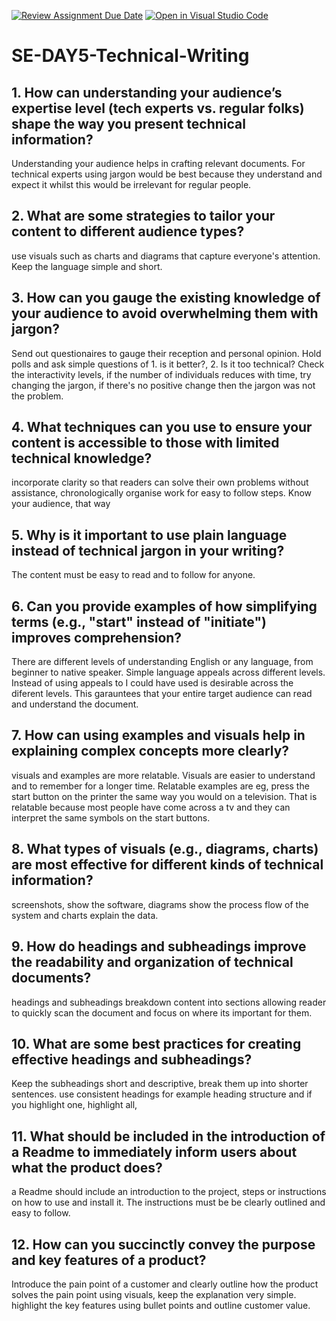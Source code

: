 [![Review Assignment Due Date](https://classroom.github.com/assets/deadline-readme-button-22041afd0340ce965d47ae6ef1cefeee28c7c493a6346c4f15d667ab976d596c.svg)](https://classroom.github.com/a/zsAR-pyY)
[![Open in Visual Studio Code](https://classroom.github.com/assets/open-in-vscode-2e0aaae1b6195c2367325f4f02e2d04e9abb55f0b24a779b69b11b9e10269abc.svg)](https://classroom.github.com/online_ide?assignment_repo_id=18906850&assignment_repo_type=AssignmentRepo)
# SE-DAY5-Technical-Writing
## 1. How can understanding your audience’s expertise level (tech experts vs. regular folks) shape the way you present technical information?
Understanding your audience helps in crafting relevant documents. For technical experts using jargon would be best because they understand and expect it whilst this would be irrelevant for regular people.

## 2. What are some strategies to tailor your content to different audience types?
use visuals such as charts and diagrams that capture everyone's attention. Keep the language simple and short. 

## 3. How can you gauge the existing knowledge of your audience to avoid overwhelming them with jargon?
Send out questionaires to gauge their reception and personal opinion. Hold polls and ask simple questions of 1. is it better?, 2. Is it too technical? 
Check the interactivity levels, if the number of individuals reduces with time, try changing the jargon, if there's no positive change then the jargon was not the problem.

## 4. What techniques can you use to ensure your content is accessible to those with limited technical knowledge?
incorporate clarity so that readers can solve their own problems without assistance, chronologically organise work for easy to follow steps.  Know your audience, that way 

## 5. Why is it important to use plain language instead of technical jargon in your writing?
The content must be easy to read and to follow for anyone. 

## 6. Can you provide examples of how simplifying terms (e.g., "start" instead of "initiate") improves comprehension?
There are different levels of understanding English or any language, from beginner to native speaker. Simple language appeals across different levels. Instead of using appeals to I could have used is desirable across the diferent levels. This garauntees that your entire target audience can read and understand the document.

## 7. How can using examples and visuals help in explaining complex concepts more clearly?
visuals and examples are more relatable. Visuals are easier to understand and to remember for a longer time. Relatable examples are eg, press the start button on the printer the same way you would on a television. That is relatable because most people have come across a tv and they can interpret the same symbols on the start buttons.

## 8. What types of visuals (e.g., diagrams, charts) are most effective for different kinds of technical information?
screenshots, show the software, diagrams show the process flow of the system and charts explain the data.

## 9. How do headings and subheadings improve the readability and organization of technical documents?
headings and subheadings breakdown content into sections allowing reader to quickly scan the document and focus on where its important for them.

## 10. What are some best practices for creating effective headings and subheadings?
Keep the  subheadings short and descriptive, break them up into shorter sentences. use consistent headings for example heading structure and if you highlight one, highlight all,

## 11. What should be included in the introduction of a Readme to immediately inform users about what the product does?
a Readme should include an introduction to the project, steps or instructions on how to use and install it. The instructions must be be clearly outlined and easy to follow.

## 12. How can you succinctly convey the purpose and key features of a product?
Introduce the pain point of a customer and clearly outline how the product solves the pain point using visuals, keep the explanation very simple. highlight the key features using bullet points and outline customer value.
